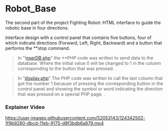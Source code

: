 # Robot_Base
The second part of the project Fighting Robot: HTML interface to guide the robotic base in four directions.

Interface design with a control panel that contains five buttons, four of which indicate directions (Forward, Left, Right, Backward) and a button that performs the **stop command.

>  In "I[nserDB.php](https://github.com/RanaMHM/Robot_Base/blob/a8c526e057d649d41d22ffdc07560f43c7152393/insertDB.php)" the **PHP code was written to send data to the database. Where the initial value 0 will be changed to 1 in the column corresponding to the button that was pressed.
.

> In "[display.php](https://github.com/RanaMHM/Robot_Base/blob/a8c526e057d649d41d22ffdc07560f43c7152393/display.php)" The PHP code was written to call the last column that got the number 1 because of pressing the corresponding button in the control panel and showing the symbol or word indicating the direction that was pressed on a special PHP page.
.





### Explainer Video

https://user-images.githubusercontent.com/52053143/124342502-1f9b9280-dbcd-11eb-9175-d9f3bdb6a879.mp4
